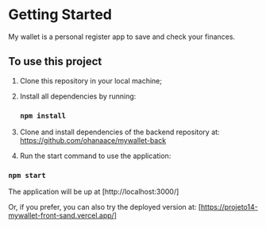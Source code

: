 # Getting Started

My wallet is a personal register app to save and check your finances.

## To use this project

1. Clone this repository in your local machine;
2. Install all dependencies by running:

   ### `npm install`
3. Clone and install dependencies of the backend repository at: https://github.com/ohanaace/mywallet-back
4. Run the start command to use the application:
   
### `npm start`

The application will be up at [http://localhost:3000/]

Or, if you prefer, you can also try the deployed version at: [https://projeto14-mywallet-front-sand.vercel.app/]
